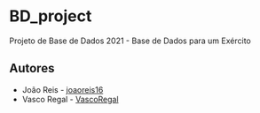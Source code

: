 # BD_project
Projeto de Base de Dados 2021 - Base de Dados para um Exército

## Autores
* João Reis - [joaoreis16](https://github.com/joaoreis16)
* Vasco Regal - [VascoRegal](https://github.com/VascoRegal)
